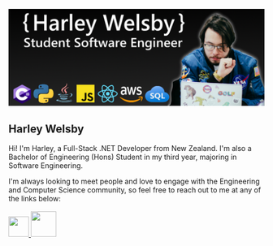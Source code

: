 ![banner](githubBanner.png "Banner")

## Harley Welsby
Hi! I'm Harley, a Full-Stack .NET Developer from New Zealand.
I'm also a Bachelor of Engineering (Hons) Student in my third year, majoring in Software Engineering.

I'm always looking to meet people and love to engage with the Engineering and Computer Science community, so feel free to reach out to me at any of the links below:
<br/><br/>
<a href="https://www.linkedin.com/in/harleywelsby/" target="_blank">
 <img src="https://upload.wikimedia.org/wikipedia/commons/thumb/c/ca/LinkedIn_logo_initials.png/768px-LinkedIn_logo_initials.png" width=40 height=40/>
<a/><a href="mailto:harleywelsby9@gmail.com" target="_blank">
 <img src="https://upload.wikimedia.org/wikipedia/commons/thumb/8/8c/Gmail_Icon_%282013-2020%29.svg/2048px-Gmail_Icon_%282013-2020%29.svg.png" width=50 height=50/>
<a/>
 
<!--
**harleywelsby/harleywelsby** is a ✨ _special_ ✨ repository because its `README.md` (this file) appears on your GitHub profile.

Here are some ideas to get you started:

- 🔭 I’m currently working on ...
- 🌱 I’m currently learning ...
- 👯 I’m looking to collaborate on ...
- 🤔 I’m looking for help with ...
- 💬 Ask me about ...
- 📫 How to reach me: ...
- 😄 Pronouns: ...
- ⚡ Fun fact: ...
-->
